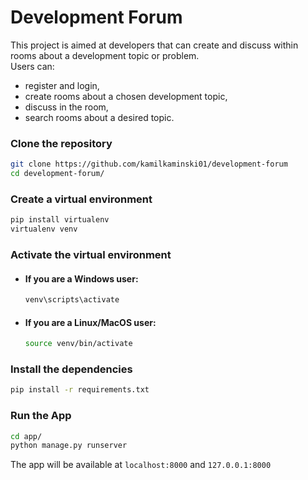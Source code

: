 # Development Forum

This project is aimed at developers that can create and discuss
within rooms about a development topic or problem.<br />
Users can:
- register and login,<br />
- create rooms about a chosen development topic,<br />
- discuss in the room,<br />
- search rooms about a desired topic.

### Clone the repository

```bash
git clone https://github.com/kamilkaminski01/development-forum
cd development-forum/
```

### Create a virtual environment
```bash
pip install virtualenv
virtualenv venv
```

### Activate the virtual environment
- #### If you are a Windows user:
    ```bash
    venv\scripts\activate
    ```
- #### If you are a Linux/MacOS user:
    ```bash
    source venv/bin/activate
    ```

### Install the dependencies
```bash
pip install -r requirements.txt
```

### Run the App
```bash
cd app/
python manage.py runserver
```

The app will be available at `localhost:8000` and `127.0.0.1:8000`
